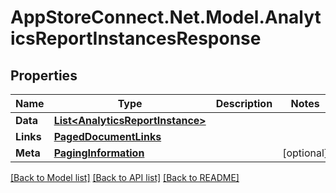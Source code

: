# AppStoreConnect.Net.Model.AnalyticsReportInstancesResponse

## Properties

Name | Type | Description | Notes
------------ | ------------- | ------------- | -------------
**Data** | [**List&lt;AnalyticsReportInstance&gt;**](AnalyticsReportInstance.md) |  | 
**Links** | [**PagedDocumentLinks**](PagedDocumentLinks.md) |  | 
**Meta** | [**PagingInformation**](PagingInformation.md) |  | [optional] 

[[Back to Model list]](../README.md#documentation-for-models) [[Back to API list]](../README.md#documentation-for-api-endpoints) [[Back to README]](../README.md)


